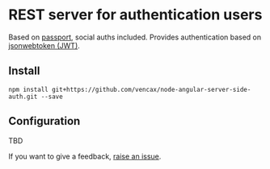 
# REST server for authentication users

Based on [passport](http://passportjs.org/), social auths included.
Provides authentication based on [jsonwebtoken (JWT)](http://jwt.io/).

## Install

	npm install git+https://github.com/vencax/node-angular-server-side-auth.git --save

## Configuration

TBD

If you want to give a feedback, [raise an issue](https://github.com/vencax/node-angular-server-side-auth/issues).
